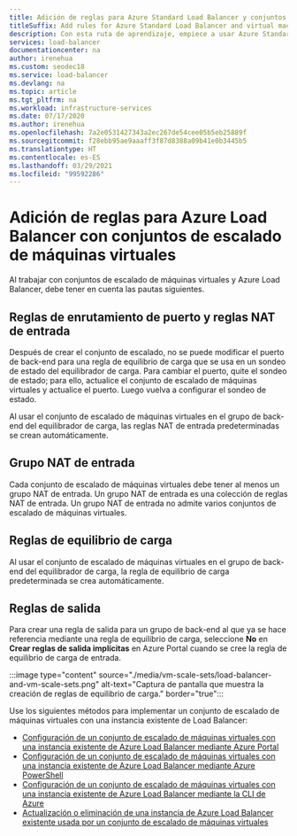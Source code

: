 ```yaml
---
title: Adición de reglas para Azure Standard Load Balancer y conjuntos de escalado de máquinas virtuales
titleSuffix: Add rules for Azure Standard Load Balancer and virtual machine scale sets
description: Con esta ruta de aprendizaje, empiece a usar Azure Standard Load Balancer y conjuntos de escalado de máquinas virtuales.
services: load-balancer
documentationcenter: na
author: irenehua
ms.custom: seodec18
ms.service: load-balancer
ms.devlang: na
ms.topic: article
ms.tgt_pltfrm: na
ms.workload: infrastructure-services
ms.date: 07/17/2020
ms.author: irenehua
ms.openlocfilehash: 7a2e0531427343a2ec267de54cee05b5eb25889f
ms.sourcegitcommit: f28ebb95ae9aaaff3f87d8388a09b41e0b3445b5
ms.translationtype: HT
ms.contentlocale: es-ES
ms.lasthandoff: 03/29/2021
ms.locfileid: "99592286"
---
```

# <a name="add-rules-for-azure-load-balancer-with-virtual-machine-scale-sets"></a>Adición de reglas para Azure Load Balancer con conjuntos de escalado de máquinas virtuales

Al trabajar con conjuntos de escalado de máquinas virtuales y Azure Load Balancer, debe tener en cuenta las pautas siguientes.

## <a name="port-forwarding-and-inbound-nat-rules"></a>Reglas de enrutamiento de puerto y reglas NAT de entrada

Después de crear el conjunto de escalado, no se puede modificar el puerto de back-end para una regla de equilibrio de carga que se usa en un sondeo de estado del equilibrador de carga. Para cambiar el puerto, quite el sondeo de estado; para ello, actualice el conjunto de escalado de máquinas virtuales y actualice el puerto. Luego vuelva a configurar el sondeo de estado.

Al usar el conjunto de escalado de máquinas virtuales en el grupo de back-end del equilibrador de carga, las reglas NAT de entrada predeterminadas se crean automáticamente.
  
## <a name="inbound-nat-pool"></a>Grupo NAT de entrada

Cada conjunto de escalado de máquinas virtuales debe tener al menos un grupo NAT de entrada. Un grupo NAT de entrada es una colección de reglas NAT de entrada. Un grupo NAT de entrada no admite varios conjuntos de escalado de máquinas virtuales.

## <a name="load-balancing-rules"></a>Reglas de equilibrio de carga

Al usar el conjunto de escalado de máquinas virtuales en el grupo de back-end del equilibrador de carga, la regla de equilibrio de carga predeterminada se crea automáticamente.
  
## <a name="outbound-rules"></a>Reglas de salida

Para crear una regla de salida para un grupo de back-end al que ya se hace referencia mediante una regla de equilibrio de carga, seleccione **No** en **Crear reglas de salida implícitas** en Azure Portal cuando se cree la regla de equilibrio de carga de entrada.

  :::image type="content" source="./media/vm-scale-sets/load-balancer-and-vm-scale-sets.png" alt-text="Captura de pantalla que muestra la creación de reglas de equilibrio de carga." border="true":::

Use los siguientes métodos para implementar un conjunto de escalado de máquinas virtuales con una instancia existente de Load Balancer:

* [Configuración de un conjunto de escalado de máquinas virtuales con una instancia existente de Azure Load Balancer mediante Azure Portal](./configure-vm-scale-set-portal.md)
* [Configuración de un conjunto de escalado de máquinas virtuales con una instancia existente de Azure Load Balancer mediante Azure PowerShell](./configure-vm-scale-set-powershell.md)
* [Configuración de un conjunto de escalado de máquinas virtuales con una instancia existente de Azure Load Balancer mediante la CLI de Azure](./configure-vm-scale-set-cli.md)
* [Actualización o eliminación de una instancia de Azure Load Balancer existente usada por un conjunto de escalado de máquinas virtuales](./update-load-balancer-with-vm-scale-set.md)
